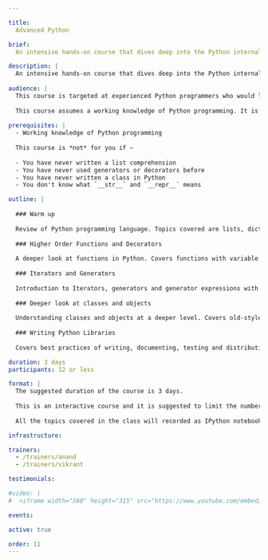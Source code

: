 ```yaml
---

title:
  Advanced Python

brief:
  An intensive hands-on course that dives deep into the Python internals, advanced features like decorators, generators, meta classes etc. and best practices of Python programming language.

description: |  
  An intensive hands-on course that dives deep into the Python internals, advanced features like decorators, generators, meta classes etc. and best practices of Python programming language.
  
audience: |
  This course is targeted at experienced Python programmers who would like to learn advanced features of the Python programming language for building libraries and frameworks with beautiful APIs.
  
  This course assumes a working knowledge of Python programming. It is *not* recommended for programmers who are new to Python.
  
prerequisites: |
  - Working knowledge of Python programming
  
  This course is *not* for you if –
  
  - You have never written a list comprehension
  - You have never used generators or decorators before
  - You have never written a class in Python
  - You don't know what `__str__` and `__repr__` means

outline: |
  
  ### Warm up
  
  Review of Python programming language. Topics covered are lists, dictionaries, list comprehensions and importing modules.
  
  ### Higher ­Order Functions and Decorators
  
  A deeper look at functions in Python. Covers functions with variable arguments, keyword and default arguments, scoping rules, recursion, higher order functions and decorators.
  
  ### Iterators and Generators
  
  Introduction to Iterators, generators and generator expressions with emphasis on working with large data and how these techniques help to make code more readable. Also explores coroutines using the new async and await syntax and async programming.
  
  ### Deeper look at classes and objects
  
  Understanding classes and objects at a deeper level. Covers old-style and new-style classes, static methods, class methods, special methods for operator overloading, slots, descriptors, context managers and meta classes.
  
  ### Writing Python Libraries
  
  Covers best practices of writing, documenting, testing and distributing python libraries.

duration: 3 days
participants: 12 or less

format: |
  The suggested duration of the course is 3 days.
  
  This is an interactive course and it is suggested to limit the number of participants to 12 or less for it to be effective.
  
  All the topics covered in the class will recorded as IPython notebook and shared with all the participants at the end of the each day of the course.

infrastructure:

trainers:
  - /trainers/anand
  - /trainers/vikrant

testimonials:

#video: |
#  <iframe width="560" height="315" src="https://www.youtube.com/embed/I_oZv55j0EU?rel=0&amp;controls=0&amp;showinfo=0" frameborder="0" allowfullscreen></iframe>

events:

active: true

order: 11
---
```

